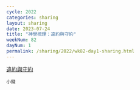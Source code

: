 ```yaml
---
cycle: 2022
categories: sharing
layout: sharing
date: 2023-07-24
title: "神學梳理：違約與守約"
weekNum: 82
dayNum: 1
permalink: /sharing/2022/wk82-day1-sharing.html
---
```


[違約與守約](https://eccseattle.github.io/media/sharing/2022/wk082/2023-07-24-bin.m4a)

`小錢`
